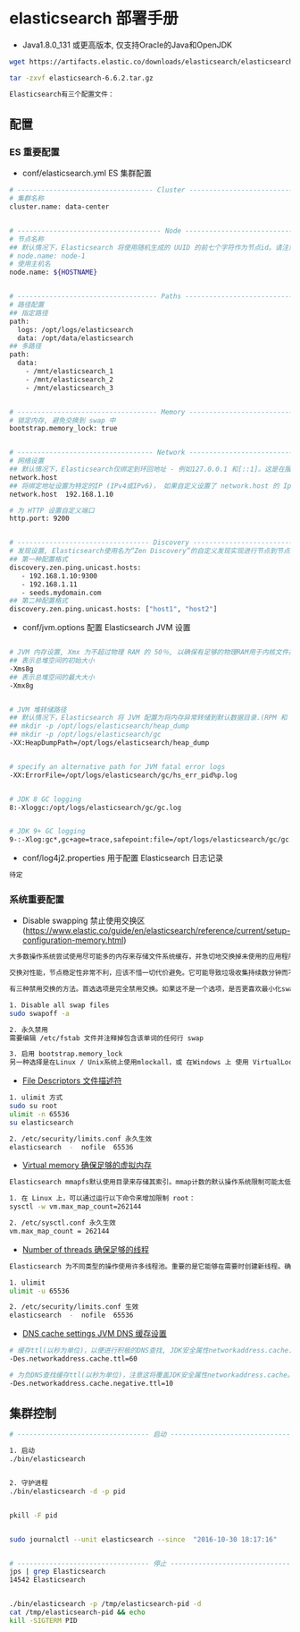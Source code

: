 # elasticsearch 部署手册

- Java1.8.0_131 或更高版本, 仅支持Oracle的Java和OpenJDK

``` sh
wget https://artifacts.elastic.co/downloads/elasticsearch/elasticsearch-6.6.2.tar.gz

tar -zxvf elasticsearch-6.6.2.tar.gz

Elasticsearch有三个配置文件：

```

## 配置

### ES 重要配置

- conf/elasticsearch.yml ES 集群配置

``` sh
# ---------------------------------- Cluster -----------------------------------
# 集群名称
cluster.name: data-center


# ------------------------------------ Node ------------------------------------
# 节点名称
## 默认情况下，Elasticsearch 将使用随机生成的 UUID 的前七个字符作为节点id。请注意，节点 id 是持久化的，在节点重启时不会更改，因此默认的节点名称也不会更改。
# node.name: node-1
# 使用主机名
node.name: ${HOSTNAME}


# ----------------------------------- Paths ------------------------------------
# 路径配置
## 指定路径
path:
  logs: /opt/logs/elasticsearch
  data: /opt/data/elasticsearch
## 多路径
path:
  data:
    - /mnt/elasticsearch_1
    - /mnt/elasticsearch_2
    - /mnt/elasticsearch_3


# ----------------------------------- Memory -----------------------------------
# 锁定内存, 避免交换到 swap 中
bootstrap.memory_lock: true


# ---------------------------------- Network -----------------------------------
# 网络设置
## 默认情况下，Elasticsearch仅绑定到环回地址 - 例如127.0.0.1 和[::1]。这是在服务器上运行单个开发节点。
network.host
## 将绑定地址设置为特定的IP (IPv4或IPv6)， 如果自定义设置了 network.host 的 Ip, Elasticsearch 就会假定从开发模式转移到生产模式
network.host  192.168.1.10

# 为 HTTP 设置自定义端口
http.port: 9200


# --------------------------------- Discovery ----------------------------------
# 发现设置, Elasticsearch使用名为“Zen Discovery”的自定义发现实现进行节点到节点的群集和主选举。在投入生产之前，应该配置两个重要的发现设置。
## 第一种配置格式
discovery.zen.ping.unicast.hosts:
   - 192.168.1.10:9300
   - 192.168.1.11
   - seeds.mydomain.com
## 第二种配置格式
discovery.zen.ping.unicast.hosts: ["host1", "host2"]
```


- conf/jvm.options 配置 Elasticsearch JVM 设置

``` sh

# JVM 内存设置, Xmx 为不超过物理 RAM 的 50％, 以确保有足够的物理RAM用于内核文件系统缓存。
## 表示总堆空间的初始大小
-Xms8g
## 表示总堆空间的最大大小
-Xmx8g


# JVM 堆转储路径
## 默认情况下，Elasticsearch 将 JVM 配置为将内存异常转储到默认数据目录.(RPM 和 Debian 软件包发行版，/var/lib/elasticsearch, tar 和 zip 安装, 放在安装目录的 data 文件夹下)
## mkdir -p /opt/logs/elasticsearch/heap_dump
## mkdir -p /opt/logs/elasticsearch/gc
-XX:HeapDumpPath=/opt/logs/elasticsearch/heap_dump


# specify an alternative path for JVM fatal error logs
-XX:ErrorFile=/opt/logs/elasticsearch/gc/hs_err_pid%p.log


# JDK 8 GC logging
8:-Xloggc:/opt/logs/elasticsearch/gc/gc.log


# JDK 9+ GC logging
9-:-Xlog:gc*,gc+age=trace,safepoint:file=/opt/logs/elasticsearch/gc/gc.log:utctime,pid,tags:filecount=32,filesize=64m
```


- conf/log4j2.properties 用于配置 Elasticsearch 日志记录

``` sh
待定
```


### 系统重要配置

- Disable swapping 禁止使用交换区(https://www.elastic.co/guide/en/elasticsearch/reference/current/setup-configuration-memory.html)


``` sh
大多数操作系统尝试使用尽可能多的内存来存储文件系统缓存，并急切地交换掉未使用的应用程序内存。这可能导致部分JVM堆甚至其可执行页面被换出到磁盘。

交换对性能，节点稳定性非常不利，应该不惜一切代价避免。它可能导致垃圾收集持续数分钟而不是毫秒，并且可能导致节点响应缓慢甚至断开与群集的连接。在弹性分布式系统中，让操作系统终止节点更有效。

有三种禁用交换的方法。首选选项是完全禁用交换。如果这不是一个选项，是否更喜欢最小化swappiness与内存锁定取决于您的环境。

1. Disable all swap files
sudo swapoff -a

2. 永久禁用
需要编辑 /etc/fstab 文件并注释掉包含该单词的任何行 swap

3. 启用 bootstrap.memory_lock
另一种选择是在Linux / Unix系统上使用mlockall，或 在Windows 上 使用 VirtualLock，以尝试将进程地址空间锁定到RAM中，从而防止任何Elasticsearch内存被换出。这可以通过将此行添加到config/elasticsearch.yml文件来完成：

```


- [File Descriptors 文件描述符](https://www.elastic.co/guide/en/elasticsearch/reference/current/file-descriptors.html)

``` sh
1. ulimit 方式
sudo su root
ulimit -n 65536
su elasticsearch

2. /etc/security/limits.conf 永久生效
elasticsearch  -  nofile  65536
```


- [Virtual memory 确保足够的虚拟内存](https://www.elastic.co/guide/en/elasticsearch/reference/current/vm-max-map-count.html)

``` sh
Elasticsearch mmapfs默认使用目录来存储其索引。mmap计数的默认操作系统限制可能太低，这可能导致内存不足异常。

1. 在 Linux 上，可以通过运行以下命令来增加限制 root：
sysctl -w vm.max_map_count=262144

2. /etc/sysctl.conf 永久生效
vm.max_map_count = 262144
```


- [Number of threads 确保足够的线程](https://www.elastic.co/guide/en/elasticsearch/reference/current/max-number-of-threads.html)

``` sh
Elasticsearch 为不同类型的操作使用许多线程池。重要的是它能够在需要时创建新线程。确保 Elasticsearch 用户可以创建的线程数至少为 4096。

1. ulimit
ulimit -u 65536

2. /etc/security/limits.conf 生效
elasticsearch  -  nofile  65536
```


- [DNS cache settings JVM DNS 缓存设置](https://www.elastic.co/guide/en/elasticsearch/reference/current/networkaddress-cache-ttl.html)

``` sh
# 缓存ttl(以秒为单位)，以便进行积极的DNS查找, JDK安全属性networkaddress.cache.ttl;设置为-1以永久缓存
-Des.networkaddress.cache.ttl=60

# 为负DNS查找缓存ttl(以秒为单位)，注意这将覆盖JDK安全属性networkaddress.cache。- ttl;设置为-1以缓存永远
-Des.networkaddress.cache.negative.ttl=10
```


## 集群控制



``` sh
# --------------------------------- 启动 ----------------------------------

1. 启动
./bin/elasticsearch


2. 守护进程
./bin/elasticsearch -d -p pid


pkill -F pid


sudo journalctl --unit elasticsearch --since  "2016-10-30 18:17:16"


# --------------------------------- 停止 ----------------------------------
jps | grep Elasticsearch
14542 Elasticsearch


./bin/elasticsearch -p /tmp/elasticsearch-pid -d
cat /tmp/elasticsearch-pid && echo
kill -SIGTERM PID
```
